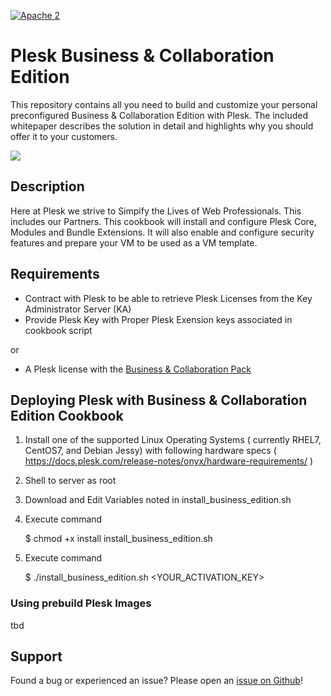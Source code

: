 [![Apache 2](http://img.shields.io/badge/license-Apache%202-blue.svg)](http://www.apache.org/licenses/LICENSE-2.0)

# Plesk Business & Collaboration Edition 

This repository contains all you need to build and customize your personal preconfigured Business & Collaboration Edition with Plesk. The included whitepaper describes the solution in detail and highlights why you should offer it to your customers.

![](https://raw.githubusercontent.com/plesk/ext-welcome-guide/master/src/_meta/screenshots/1.png)

## Description

Here at Plesk we strive to Simpify the Lives of Web Professionals. This includes our Partners. This cookbook will install and configure Plesk Core, Modules and Bundle Extensions. It will also enable and configure security features and prepare your VM to be used as a VM template. 

## Requirements

 * Contract with Plesk to be able to retrieve Plesk Licenses from the Key Administrator Server (KA)
 * Provide Plesk Key with Proper Plesk Exension keys associated in cookbook script

 or

 * A Plesk license with the [Business & Collaboration Pack](https://ext.plesk.com/packages/63d4feb8-b756-4c64-a99d-c9be0e1ce982-offer-business-feature-pack)
 
## Deploying Plesk with Business & Collaboration Edition Cookbook

1. Install one of the supported Linux Operating Systems ( currently RHEL7, CentOS7, and Debian Jessy) with following hardware specs ( https://docs.plesk.com/release-notes/onyx/hardware-requirements/ )

2. Shell to server as root

3. Download and Edit Variables noted in install_business_edition.sh

4. Execute command 

   $ chmod +x install install_business_edition.sh

5. Execute command 

   $ ./install_business_edition.sh <YOUR_ACTIVATION_KEY>

### Using prebuild Plesk Images

tbd

## Support

Found a bug or experienced an issue? Please open an [issue on Github](https://github.com/plesk/business-and-collaboration-edition/issues)!
